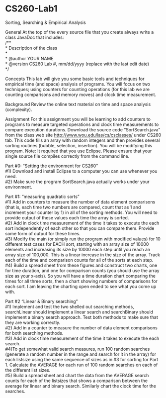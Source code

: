 # CS260-Lab1
Sorting, Searching &amp; Empirical Analysis

General 
At the top of the every source file that you create always write a class JavaDoc that includes: <br />
/\*\* <br />
\* Description of the class <br />
\* <br />
\* @author YOUR NAME <br />
\* @version CS260 Lab #, mm/dd/yyyy (replace with the last edit date) <br />
\*/<br />
 
Concepts 
This lab will give you some basic tools and techniques for empirical time (and space) analysis of programs. You will focus on two techniques; using counters for counting operations (for this lab we are counting comparisons and memory moves) and clock time measurement. 

Background 
Review the online text material on time and space analysis (complexity). 

Assignment 
For this assignment you will be learning to add counters to programs to measure targeted operations and clock time measurements to compare execution durations. Download the source code “SortSearch.java” from the class web site http://www.wou.edu/las/cs/csclasses/ under CS260 tab. This code fills an array with random integers and then provides several sorting routines (bubble, selection, insertion). You will be modifying this program. 
Note: It required that you use Eclipse. Please ensure that your single source file compiles correctly from the command line. 

Part #0: “Setting the environment for CS260” <br />
#1) Download and install Eclipse to a computer you can use whenever you need. <br />
#2) Make sure the program SortSearch.java actually works under your environment. <br />

Part #1: “measuring quadratic sorts”<br />
#1) Add in counters to measure the number of data element comparisons (that is, each time two numbers are compared, count that as 1 and increment your counter by 1) in all of the sorting methods. You will need to provide output of these values each time the array is sorted.<br />
#2) Add in clock time measurement of the time it takes to execute the each sort independently of each other so that you can compare them. Provide some form of output for these times. <br />
#3) Modify the main (or simply run the program with modified values) for 10 different test cases for EACH sort, starting with an array size of 10000 elements and increasing its size by 10000 each step until you reach an array size of 100,000. This is a linear increase in the size of the array. Track each of the time and comparison counts for all of the sorts at each step. <br />
#4) Build a spread sheet from these figures and construct two charts, one for time duration, and one for comparison counts (you should use the array size as your x-axis). So you will have a time duration chart comparing the times for all three sorts, then a chart showing numbers of comparisons for each sort. I am leaving the charting open ended to see what you come up with.<br />

Part #2 “Linear & Binary searching” <br />
#1) Implement and test the two shelled out searching methods, searchLinear should implement a linear search and searchBinary should implement a binary search approach. Test both methods to make sure that they are working correctly. <br />
#2) Add in a counter to measure the number of data element comparisons for both searching methods. <br />
#3) Add in clock time measurement of the time it takes to execute the each search.<br />
#4)To get somewhat valid search measures, run 100 random searches (generate a random number in the range and search for it in the array) for each listsize using the same sequence of sizes as in #3 for sorting for Part 1. Calculate the AVERAGE for each run of 100 random searches on each of the different list sizes. <br />
#5) Build a spread sheet and chart the data from the AVERAGE search counts for each of the listsizes that shows a comparison between the average for linear and binary search. Similarly chart the clock time for the searches. 
